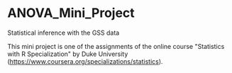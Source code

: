 # ANOVA_Mini_Project
Statistical inference with the GSS data 

This mini project is one of the assignments of the online course "Statistics with R Specialization" by Duke University (https://www.coursera.org/specializations/statistics). 
